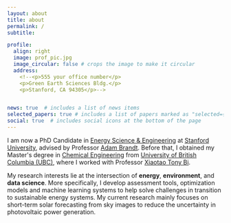 ```yaml
---
layout: about
title: about
permalink: /
subtitle:

profile:
  align: right
  image: prof_pic.jpg
  image_circular: false # crops the image to make it circular
  address: 
    <!--<p>555 your office number</p>
    <p>Green Earth Sciences Bldg.</p>
    <p>Stanford, CA 94305</p>-->


news: true  # includes a list of news items
selected_papers: true # includes a list of papers marked as "selected={true}"
social: true  # includes social icons at the bottom of the page
---
```


I am now a PhD Candidate in <a href='https://earth.stanford.edu/ere#gs.8zgh6z'>Energy Science & Engineering</a> at <a href='https://www.stanford.edu/'>Stanford University</a>, advised by Professor <a href='https://profiles.stanford.edu/adam-brandt'>Adam Brandt</a>.
Before that, I obtained my Master's degree in <a href='https://chbe.ubc.ca/'>Chemical Engineering</a> from <a href='https://www.ubc.ca/'>University of British Columbia (UBC)</a>, where I worked with Professor <a href='https://chbe.ubc.ca/xiaotao-bi/'>Xiaotao Tony Bi</a>.

My research interests lie at the intersection of <strong>energy</strong>, <strong>environment</strong>, and <strong>data science</strong>. 
More specifically, I develop assessment tools, optimization models and machine learning systems to help solve challenges in transition to sustainable energy systems.
My current research mainly focuses on short-term solar forecasting from sky images to reduce the uncertainty in photovoltaic power generation.
